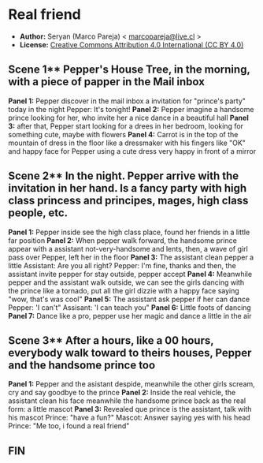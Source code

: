 Real friend
========

* **Author:** Seryan (Marco Pareja) < marcopareja@live.cl >
* **License:** [Creative Commons Attribution 4.0 International (CC BY 4.0)](https://creativecommons.org/licenses/by/4.0/)

## Scene 1** Pepper's House Tree, in the morning, with a piece of papper in the Mail inbox

**Panel 1:** Pepper discover in the mail inbox a invitation for "prince's party" today in the night
Pepper: It's tonight!
**Panel 2:** Pepper imagine a handsome prince looking for her, who invite her a nice dance in a beautiful hall
**Panel 3:** after that, Pepper start looking for a drees in her bedroom, looking for something cute, maybe with flowers
**Panel 4:**  Carrot is in the top of the mountain of dress in the floor like a dressmaker with his fingers like "OK" and happy face for Pepper using a cute dress very happy in front of a mirror

## Scene 2** In the night. Pepper arrive with the invitation in her hand. Is a fancy party with high class princess and principes, mages, high class people, etc.

**Panel 1:** Pepper inside see the high class place, found her friends in a little far position
**Panel 2:** When pepper walk forward, the handsome prince appear with a assistant not-very-handsome and lents, then, a wave of girl pass over Pepper, left her in the floor
**Panel 3:** The assistant clean pepper a little
Assistant: Are you all right?
Pepper: I'm fine, thanks
and then, the assistant invite pepper for stay outside, pepper accept
**Panel 4:** Meanwhile pepper and the assistant walk outside, we can see the girls dancing with the prince like a tornado, put all the girl dizzie with a happy face saying "wow, that's was cool"
**Panel 5:** The assistant ask pepper if her can dance
Pepper: 'I can't"
Assisant: 'I can teach you"
**Panel 6:** Little foots of dancing
**Panel 7:** Dance like a pro, pepper use her magic and dance a little in the air

## Scene 3** After a hours, like a 00 hours, everybody walk toward to theirs houses, Pepper and the handsome prince too

**Panel 1:** Pepper and the asistant despide, meanwhile the other girls scream, cry and say goodbye to the prince
**Panel 2:** Inside the real vehicle, the assistant clean his face meanwhile the handsome prince back as the real form: a little mascot
**Panel 3:** Revealed que prince is the assistant, talk with his mascot
Prince: "have a fun?"
Mascot: Answer saying yes with his head
Prince: "Me too, i found a real friend"

## FIN